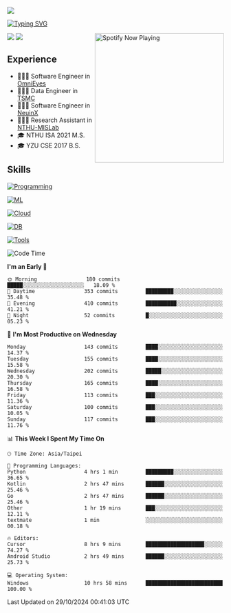 ![](https://komarev.com/ghpvc/?username=peter0512lee&color=ff69b4)

[![Typing SVG](https://readme-typing-svg.herokuapp.com?color=F742BA&size=20&lines=Hi!+I'm+JYL)](https://git.io/typing-svg)

[<img src="https://spotify-now-playing.peter0512lee.vercel.app/api/spotify-playing" alt="Spotify Now Playing" width="300" align="right" />](https://open.spotify.com/user/21iyoswqgnkoe7peuesmqnhgy)

![](https://leetcard.jacoblin.cool/peter0512lee?theme=dark)
![](https://github-readme-activity-graph.vercel.app/graph?username=peter0512lee&theme=github)

## Experience
- 🧑🏻‍💻 Software Engineer in [OmniEyes](https://www.theomnieyes.com/)
- 🧑🏻‍💻 Data Engineer in [TSMC](https://www.tsmc.com/)
- 🧑🏻‍💻 Software Engineer in [NeuinX](https://neuinx.com/)
- 🧑🏻‍💻 Research Assistant in [NTHU-MISLab](https://mislab.cs.nthu.edu.tw/)
- 🎓 NTHU ISA 2021 M.S.
- 🎓 YZU CSE 2017 B.S.

## Skills
[![Programming](https://skillicons.dev/icons?i=cpp,py,kotlin)](https://skillicons.dev)

[![ML](https://skillicons.dev/icons?i=pytorch,opencv,sklearn)](https://skillicons.dev)

<!-- [![Web](https://skillicons.dev/icons?i=html,css,react,tailwind,nodejs,vite)](https://skillicons.dev) -->

[![Cloud](https://skillicons.dev/icons?i=aws,azure,docker,k8s)](https://skillicons.dev)

[![DB](https://skillicons.dev/icons?i=postgresql,firebase,sqlite,mongodb)](https://skillicons.dev)

[![Tools](https://skillicons.dev/icons?i=git,github,githubactions,vscode,postman,anaconda,androidstudio)](https://skillicons.dev)

<!--
<table><tr><td valign="top" width="50%">

<img src="https://github-readme-stats-sigma-five.vercel.app/api?username=peter0512lee&hide_border=true&show_icons=true&locale=en&layout=compact&theme=dracula" align="left" style="width: 100%" />

</td><td valign="top" width="50%">

<img src="https://github-readme-stats-sigma-five.vercel.app/api/top-langs?username=peter0512lee&hide_border=true&show_icons=true&locale=en&layout=compact&theme=dracula" align="left" style="width: 100%" />

</td></tr></table>  
-->

<!--START_SECTION:waka-->
![Code Time](http://img.shields.io/badge/Code%20Time-1%2C349%20hrs%2012%20mins-blue)

**I'm an Early 🐤** 

```text
🌞 Morning                180 commits         █████░░░░░░░░░░░░░░░░░░░░   18.09 % 
🌆 Daytime                353 commits         █████████░░░░░░░░░░░░░░░░   35.48 % 
🌃 Evening                410 commits         ██████████░░░░░░░░░░░░░░░   41.21 % 
🌙 Night                  52 commits          █░░░░░░░░░░░░░░░░░░░░░░░░   05.23 % 
```
📅 **I'm Most Productive on Wednesday** 

```text
Monday                   143 commits         ████░░░░░░░░░░░░░░░░░░░░░   14.37 % 
Tuesday                  155 commits         ████░░░░░░░░░░░░░░░░░░░░░   15.58 % 
Wednesday                202 commits         █████░░░░░░░░░░░░░░░░░░░░   20.30 % 
Thursday                 165 commits         ████░░░░░░░░░░░░░░░░░░░░░   16.58 % 
Friday                   113 commits         ███░░░░░░░░░░░░░░░░░░░░░░   11.36 % 
Saturday                 100 commits         ███░░░░░░░░░░░░░░░░░░░░░░   10.05 % 
Sunday                   117 commits         ███░░░░░░░░░░░░░░░░░░░░░░   11.76 % 
```


📊 **This Week I Spent My Time On** 

```text
🕑︎ Time Zone: Asia/Taipei

💬 Programming Languages: 
Python                   4 hrs 1 min         █████████░░░░░░░░░░░░░░░░   36.65 % 
Kotlin                   2 hrs 47 mins       ██████░░░░░░░░░░░░░░░░░░░   25.46 % 
Go                       2 hrs 47 mins       ██████░░░░░░░░░░░░░░░░░░░   25.46 % 
Other                    1 hr 19 mins        ███░░░░░░░░░░░░░░░░░░░░░░   12.11 % 
textmate                 1 min               ░░░░░░░░░░░░░░░░░░░░░░░░░   00.18 % 

🔥 Editors: 
Cursor                   8 hrs 9 mins        ███████████████████░░░░░░   74.27 % 
Android Studio           2 hrs 49 mins       ██████░░░░░░░░░░░░░░░░░░░   25.73 % 

💻 Operating System: 
Windows                  10 hrs 58 mins      █████████████████████████   100.00 % 
```


 Last Updated on 29/10/2024 00:41:03 UTC
<!--END_SECTION:waka-->


<!--
**peter0512lee/peter0512lee** is a ✨ _special_ ✨ repository because its `README.md` (this file) appears on your GitHub profile.

